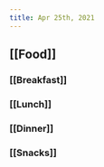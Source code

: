 ```yaml
---
title: Apr 25th, 2021
---
```


## [[Food]]
### [[Breakfast]]
####
### [[Lunch]]
####
### [[Dinner]]
####
### [[Snacks]]
####
